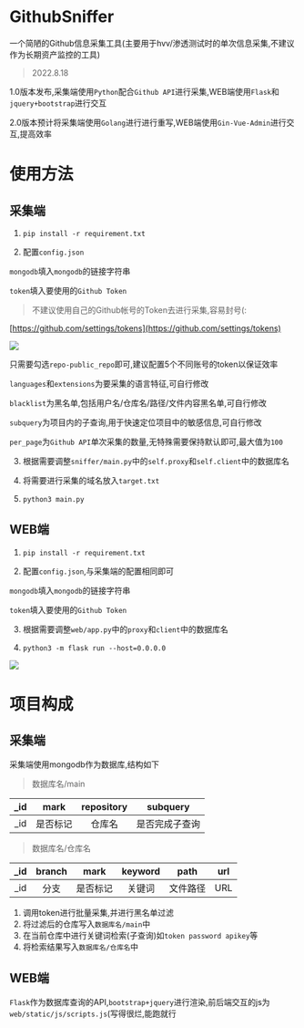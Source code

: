 # GithubSniffer

一个简陋的Github信息采集工具(主要用于hvv/渗透测试时的单次信息采集,不建议作为长期资产监控的工具)

> 2022.8.18

1.0版本发布,采集端使用`Python`配合`Github API`进行采集,WEB端使用`Flask`和`jquery+bootstrap`进行交互

2.0版本预计将采集端使用`Golang`进行进行重写,WEB端使用`Gin-Vue-Admin`进行交互,提高效率

# 使用方法

## 采集端

1. `pip install -r requirement.txt`

2. 配置`config.json`

`mongodb`填入`mongodb`的链接字符串

`token`填入要使用的`Github Token`

>不建议使用自己的Github帐号的Token去进行采集,容易封号(:

[https://github.com/settings/tokens](https://github.com/settings/tokens)

![](https://img.mi3aka.eu.org/2022/08/51e0511cc4666bfc95bba01f6c87dd46.png)

只需要勾选`repo-public_repo`即可,建议配置5个不同账号的token以保证效率

`languages`和`extensions`为要采集的语言特征,可自行修改

`blacklist`为黑名单,包括用户名/仓库名/路径/文件内容黑名单,可自行修改

`subquery`为项目内的子查询,用于快速定位项目中的敏感信息,可自行修改

`per_page`为`Github API`单次采集的数量,无特殊需要保持默认即可,最大值为`100`

3. 根据需要调整`sniffer/main.py`中的`self.proxy`和`self.client`中的数据库名

4. 将需要进行采集的域名放入`target.txt`

5. `python3 main.py`

## WEB端

1. `pip install -r requirement.txt`

2. 配置`config.json`,与采集端的配置相同即可

`mongodb`填入`mongodb`的链接字符串

`token`填入要使用的`Github Token`

3. 根据需要调整`web/app.py`中的`proxy`和`client`中的数据库名

4. `python3 -m flask run --host=0.0.0.0`

![](https://img.mi3aka.eu.org/2022/08/93e3f4e704bcd5a71480555e0f70b7fa.png)

# 项目构成

## 采集端

采集端使用mongodb作为数据库,结构如下

> 数据库名/main

| _id | mark | repository | subquery |
|:---:|:----:|:----------:|:--------:|
| _id | 是否标记 |    仓库名     | 是否完成子查询  |

> 数据库名/仓库名

| _id | branch | mark | keyword | path | url |
|:---:|:------:|:----:|:-------:|:----:|:---:|
| _id |   分支   | 是否标记 |   关键词   | 文件路径 | URL |

1. 调用token进行批量采集,并进行黑名单过滤
2. 将过滤后的仓库写入`数据库名/main`中
3. 在当前仓库中进行关键词检索(子查询)如`token password apikey`等
4. 将检索结果写入`数据库名/仓库名`中

## WEB端

`Flask`作为数据库查询的API,`bootstrap+jquery`进行渲染,前后端交互的js为`web/static/js/scripts.js`(写得很烂,能跑就行